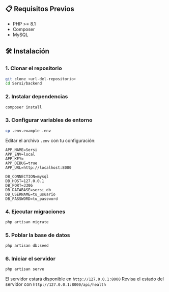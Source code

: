 ## 📋 Requisitos Previos

- PHP >= 8.1
- Composer
- MySQL

## 🛠️ Instalación

### 1. Clonar el repositorio
```bash
git clone <url-del-repositorio>
cd Sersi/backend
```

### 2. Instalar dependencias
```bash
composer install
```

### 3. Configurar variables de entorno
```bash
cp .env.example .env
```

Editar el archivo `.env` con tu configuración:
```env
APP_NAME=Sersi
APP_ENV=local
APP_KEY=
APP_DEBUG=true
APP_URL=http://localhost:8000

DB_CONNECTION=mysql
DB_HOST=127.0.0.1
DB_PORT=3306
DB_DATABASE=sersi_db
DB_USERNAME=tu_usuario
DB_PASSWORD=tu_password
```

### 4. Ejecutar migraciones
```bash
php artisan migrate
```

### 5. Poblar la base de datos
```bash
php artisan db:seed
```

### 6. Iniciar el servidor
```bash
php artisan serve
```

El servidor estará disponible en `http://127.0.0.1:8000`
Revisa el estado del servidor con `http://127.0.0.1:8000/api/health`

